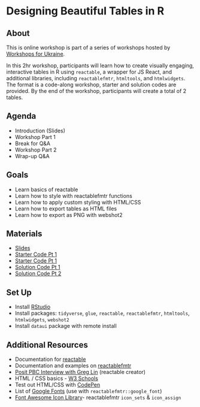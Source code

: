 # Designing Beautiful Tables in R

## About

This is online workshop is part of a series of workshops hosted by [Workshops for Ukraine](https://sites.google.com/view/dariia-mykhailyshyna/main/r-workshops-for-ukraine).

In this 2hr workshop, participants will learn how to create visually engaging, interactive tables in R using `reactable`, a wrapper for JS React, and additional libraries, including `reactablefmtr`, `htmltools`, and `htmlwidgets`. The format is a code-along workshop, starter and solution codes are provided. By the end of the workshop, participants will create a total of 2 tables.

## Agenda

-   Introduction (Slides)
-   Workshop Part 1
-   Break for Q&A
-   Workshop Part 2
-   Wrap-up Q&A

## Goals

-   Learn basics of reactable
-   Learn how to style with reactablefmtr functions
-   Learn how to apply custom styling with HTML/CSS
-   Learn how to export tables as HTML files
-   Learn how to export as PNG with webshot2

## Materials

-   [Slides](https://tashapiro.github.io/reactable-workshop/presentation/table-workshop.html)
-   [Starter Code Pt 1](workshop-materials/starter-code-pt1.R)
-   [Starter Code Pt 1](workshop-materials/starter-code-pt2.R)
-   [Solution Code Pt 1](workshop-materials/solution-code-pt1.R)
-   [Solution Code Pt 2](workshop-materials/solution-code-pt2.R)

## Set Up

-   Install [RStudio](https://posit.co/download/rstudio-desktop/)
-   Install packages: `tidyverse`, `glue`, `reactable`, `reactablefmtr`, `htmltools`, `htmlwidgets`, `webshot2`
-   Install `dataui` package with remote install

## Additional Resources

-   Documentation for [reactable](https://glin.github.io/reactable/)
-   Documentation and examples on [reactablefmtr](https://kcuilla.github.io/reactablefmtr/)
-   [Posit PBC Interview with Greg Lin](https://www.youtube.com/watch?v=Qn6ojMkQFNw) (reactable creator)
-   HTML / CSS basics - [W3 Schools](https://www.w3schools.com/)
-   Test out HTML/CSS with [CodePen](https://codepen.io/)
-   List of [Google Fonts](https://fonts.google.com/) (use with `reactablefmtr::google_font`)
-   [Font Awesome Icon Library](https://fontawesome.com/)- reactablefmtr `icon_sets` & `icon_assign`
